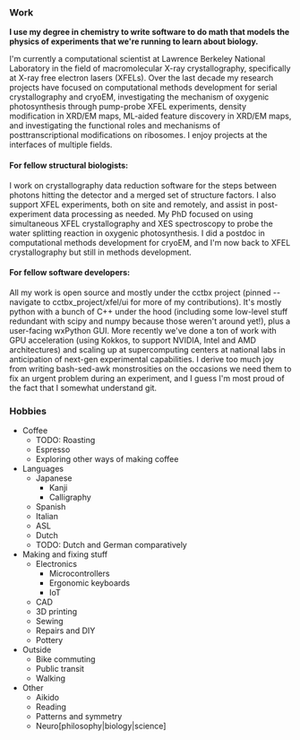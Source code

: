 ### Work

**I use my degree in chemistry to write software to do math that models the physics of experiments that we're running to learn about biology.**

I'm currently a computational scientist at Lawrence Berkeley National Laboratory in the field of macromolecular X-ray crystallography, specifically at X-ray free electron lasers (XFELs). Over the last decade my research projects have focused on computational methods development for serial crystallography and cryoEM, investigating the mechanism of oxygenic photosynthesis through pump-probe XFEL experiments, density modification in XRD/EM maps, ML-aided feature discovery in XRD/EM maps, and investigating the functional roles and mechanisms of posttranscriptional modifications on ribosomes. I enjoy projects at the interfaces of multiple fields.

#### For fellow structural biologists:
I work on crystallography data reduction software for the steps between photons hitting the detector and a merged set of structure factors. I also support XFEL experiments, both on site and remotely, and assist in post-experiment data processing as needed. My PhD focused on using simultaneous XFEL crystallography and XES spectroscopy to probe the water splitting reaction in oxygenic photosynthesis. I did a postdoc in computational methods development for cryoEM, and I'm now back to XFEL crystallography but still in methods development.

#### For fellow software developers:
All my work is open source and mostly under the cctbx project (pinned -- navigate to cctbx_project/xfel/ui for more of my contributions). It's mostly python with a bunch of C++ under the hood (including some low-level stuff redundant with scipy and numpy because those weren't around yet!), plus a user-facing wxPython GUI. More recently we've done a ton of work with GPU acceleration (using Kokkos, to support NVIDIA, Intel and AMD architectures) and scaling up at supercomputing centers at national labs in anticipation of next-gen experimental capabilities. I derive too much joy from writing bash-sed-awk monstrosities on the occasions we need them to fix an urgent problem during an experiment, and I guess I'm most proud of the fact that I somewhat understand git.

### Hobbies

- Coffee
  - TODO: Roasting
  - Espresso
  - Exploring other ways of making coffee
- Languages
  - Japanese
    - Kanji
    - Calligraphy
  - Spanish
  - Italian
  - ASL
  - Dutch
  - TODO: Dutch and German comparatively
- Making and fixing stuff
  - Electronics
    - Microcontrollers
    - Ergonomic keyboards
    - IoT
  - CAD
  - 3D printing
  - Sewing
  - Repairs and DIY
  - Pottery
- Outside
  - Bike commuting
  - Public transit
  - Walking
- Other
  - Aikido
  - Reading
  - Patterns and symmetry
  - Neuro[philosophy|biology|science]
